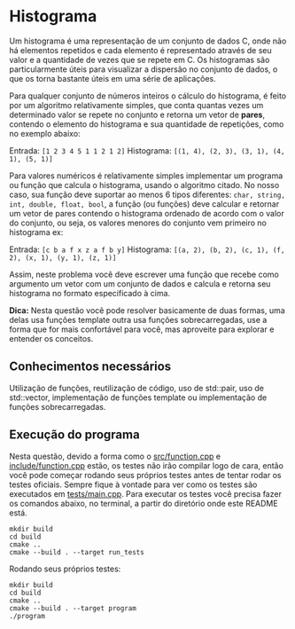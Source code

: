 # Histograma

Um histograma é uma representação de um conjunto de dados C, onde não há elementos repetidos e cada
elemento é representado através de seu valor e a quantidade de vezes que se repete em C. 
Os histogramas são particularmente úteis para visualizar a dispersão no conjunto de dados, o que
os torna bastante úteis em uma série de aplicações.

Para qualquer conjunto de números inteiros o cálculo do histograma, é feito por um algoritmo
relativamente simples, que conta quantas vezes um determinado valor se repete no conjunto
e retorna um vetor de __pares__, contendo o elemento do histograma e sua quantidade de repetições,
como no exemplo abaixo:

Entrada: `[1 2 3 4 5 1 1 2 1 2]`
Histograma: `[(1, 4), (2, 3), (3, 1), (4, 1), (5, 1)]`

Para valores numéricos é relativamente simples implementar um programa ou função que calcula o histograma,
usando o algoritmo citado. No nosso caso, sua função deve suportar ao menos 6 tipos diferentes: `char, string,
int, double, float, bool`, a função (ou funções) deve calcular e retornar um vetor de pares contendo o histograma
ordenado de acordo com o valor do conjunto, ou seja, os valores menores do conjunto vem primeiro no histograma ex:

Entrada: `[c b a f x z a f b y]`
Histograma: `[(a, 2), (b, 2), (c, 1), (f, 2), (x, 1), (y, 1), (z, 1)]`

Assim, neste problema você deve escrever uma função que recebe como argumento um vetor com um conjunto de dados
e calcula e retorna seu histograma no formato especificado à cima.

__Dica:__ Nesta questão você pode resolver basicamente de duas formas, uma delas usa funções template
outra usa funções sobrecarregadas, use a forma que for mais confortável para você, mas aproveite para explorar e entender
os conceitos.

## Conhecimentos necessários

Utilização de funções, reutilização de código, uso de std::pair, uso de std::vector, implementação de funções
template ou implementação de funções sobrecarregadas.

## Execução do programa

 Nesta questão, devido a forma como o [src/function.cpp](src/function.cpp) e [include/function.cpp](include/function.cpp) estão, os testes não irão
compilar logo de cara, então você pode começar rodando seus próprios testes antes de tentar rodar os testes oficiais. Sempre fique à vontade
para ver como os testes são executados em [tests/main.cpp](tests/main.cpp). Para executar os testes você precisa fazer os comandos abaixo, 
no terminal, a partir do diretório onde este README está.

```
mkdir build
cd build
cmake ..
cmake --build . --target run_tests
```

Rodando seus próprios testes:

```
mkdir build
cd build
cmake ..
cmake --build . --target program
./program
```
